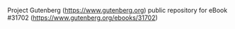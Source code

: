 Project Gutenberg (https://www.gutenberg.org) public repository for eBook #31702 (https://www.gutenberg.org/ebooks/31702)
